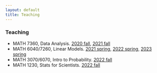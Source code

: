 ```yaml
---
layout: default
title: Teaching
---
```


### Teaching

* MATH 7360, Data Analysis. [2020 fall](https://tulane-math7360.github.io/), [2021 fall](https://tulane-math-7360-2021.github.io/index.html)
* MATH 6040/7260, Linear Models. [2021 spring](https://tulane-math-7260-2021.github.io/), [2022 spring](https://tulane-math-7260-2022.github.io/), [2023 spring](https://tulane-math-7260-2023.github.io/)
* MATH 3070/6070, Intro to Probability. [2022 fall](https://tulane-math-3070-2022.github.io/)
* MATH 1230, Stats for Scientists. [2022 fall](https://tulane.instructure.com/courses/2255170)